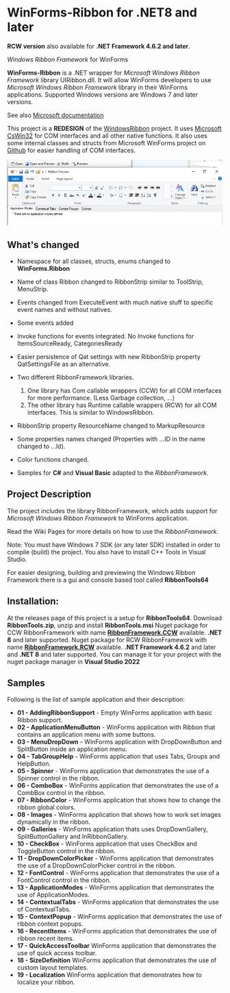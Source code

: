 # WinForms-Ribbon for .NET8 and later

**RCW version** also available for **.NET Framework 4.6.2 and later**.

*Windows Ribbon Framework* for WinForms

**WinForms-Ribbon** is a .NET wrapper for *Microsoft Windows Ribbon Framework* library UIRibbon.dll. It will allow WinForms developers to use *Microsoft Windows Ribbon Framework* library in their WinForms applications.
Supported Windows versions are Windows 7 and later versions.

See also [Microsoft documentation](https://learn.microsoft.com/en-us/windows/win32/windowsribbon/-uiplat-windowsribbon-entry)

This project is a **REDESIGN** of the [WindowsRibbon](https://github.com/harborsiem/WindowsRibbon) project. It uses [Microsoft CsWin32](https://github.com/microsoft/CsWin32) for COM interfaces and all other native functions.
It also uses some internal classes and structs from Microsoft WinForms project on [Github](https://github.com/dotnet/winforms) for easier handling of COM interfaces.

![PrintPreview](./Images/PrintPreview.png)

## What's changed

- Namespace for all classes, structs, enums changed to **WinForms.Ribbon**
- Name of class Ribbon changed to RibbonStrip similar to ToolStrip, MenuStrip.
- Events changed from ExecuteEvent with much native stuff to specific event names and without natives.
- Some events added
- Invoke functions for events integrated. No Invoke functions for ItemsSourceReady, CategoriesReady 
- Easier persistence of Qat settings with new RibbonStrip property QatSettingsFile as an alternative.
- Two different RibbonFramework libraries.
  1. One library has Com callable wrappers (CCW) for all COM interfaces for more performance. (Less Garbage collection, ...) 
  2. The other library has Runtime callable wrappers (RCW) for all COM interfaces. This is similar to WindowsRibbon.
- RibbonStrip property ResourceName changed to MarkupResource
- Some properties names changed (Properties with ...ID in the name changed to ...Id).
- Color functions changed.

- Samples for **C#** and **Visual Basic** adapted to the *RibbonFramework*.

## **Project Description**

The project includes the library RibbonFramework, which adds support for *Microsoft Windows Ribbon Framework* to WinForms application.

Read the Wiki Pages for more details on how to use the *RibbonFramework*.

Note: You must have Windows 7 SDK (or any later SDK) installed in order to compile (build) the project.
You also have to install C++ Tools in Visual Studio.

For easier designing, building and previewing the Windows Ribbon Framework there is a gui and console based tool called **RibbonTools64**

## Installation:

At the releases page of this project is a setup for **RibbonTools64**. Download **RibbonTools.zip**, unzip and install **RibbonTools.msi**
Nuget package for CCW RibbonFramework with name [**RibbonFramework.CCW**](https://www.nuget.org/packages/RibbonFramework.CCW) available.
**.NET 8** and later supported.
Nuget package for RCW RibbonFramework with name [**RibbonFramework.RCW**](https://www.nuget.org/packages/RibbonFramework.RCW) available.
**.NET Framework 4.6.2** and later and **.NET 8** and later supported.
You can manage it for your project with the nuget package manager in **Visual Studio 2022**


## Samples

Following is the list of sample application and their description: 

- **01 - AddingRibbonSupport** - Empty WinForms application with basic Ribbon support.
- **02 - ApplicationMenuButton** - WinForms application with Ribbon that contains an application menu with some buttons.
- **03 - MenuDropDown** - WinForms application with DropDownButton and SplitButton inside an application menu.
- **04 - TabGroupHelp** - WinForms application that uses Tabs, Groups and HelpButton.
- **05 - Spinner** - WinForms application that demonstrates the use of a Spinner control in the ribbon.
- **06 - ComboBox** - WinForms application that demonstrates the use of a CombBox control in the ribbon.
- **07 - RibbonColor** - WinForms application that shows how to change the ribbon global colors.
- **08 - Images** - WinForms application that shows how to work set images dynamically in the ribbon.
- **09 - Galleries** - WinForms application thats uses DropDownGallery, SplitButtonGallery and InRibbonGallery.
- **10 - CheckBox** - WinForms application that uses CheckBox and ToggleButton control in the ribbon.
- **11 - DropDownColorPicker** - WinForms application that demonstrates the use of a DropDownColorPicker control in the ribbon.
- **12 - FontControl** - WinForms application that demonstrates the use of a FontControl control in the ribbon.
- **13 - ApplicationModes** - WinForms application that demonstrates the use of ApplicationModes.
- **14 - ContextualTabs** - WinForms application that demonstrates the use of ContextualTabs.
- **15 - ContextPopup** - WinForms application that demonstrates the use of ribbon context popups.
- **16 - RecentItems** - WinForms application that demonstrates the use of ribbon recent items.
- **17 - QuickAccessToolbar** WinForms application that demonstrates the use of quick access toolbar.
- **18 - SizeDefinition** WinForms application that demonstrates the use of custom layout templates.
- **19 - Localization** WinForms application that demonstrates how to localize your ribbon.
